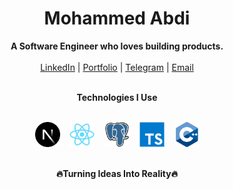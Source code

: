 <h1 align="center">Mohammed Abdi</h1>
<p align="center">
  <b>A Software Engineer who loves building products.</b><br/> <br/>
  <a href="https://www.linkedin.com/in/mohammed-abdi-tahir/" target="_blank">LinkedIn</a> |
  <a href="https://mohammedabdi.vercel.app/" target="_blank">Portfolio</a> |
  <a href="https://t.me/its_mamme" target="_blank">Telegram</a> |
  <a href="mailto:your.mohammedabdi.ta@gmail.com" target="_blank">Email</a>
  <br/><br/>
</p>

<div align="center">
<b>Technologies I Use</b><br/> <br/>
<p align="center">
  <img src="assets/framework/nextjs.svg" alt="next" height="40" width="40"/>
  &nbsp;&nbsp;

  <!-- <img src="assets/database/supabase.svg" alt="React" height="40" width="40"/>
  &nbsp;&nbsp; -->

  <img src="assets/library/react.svg" alt="React" height="40" width="40"/>
  &nbsp;&nbsp;
  
  <img src="assets/database/postgresql.svg" alt="postgreSQL" height="40" width="40"/>
  &nbsp;&nbsp;
  <img src="assets/language/typescript.svg" alt="TypeScript" height="40" width="40"/>
  &nbsp;&nbsp;

  <img src="assets/language/cplusplus.svg" alt="C++" height="40" width="40"/>

</p>
<br/>
  <b>🔥Turning Ideas Into Reality🔥</b>
<br/>
</div>
